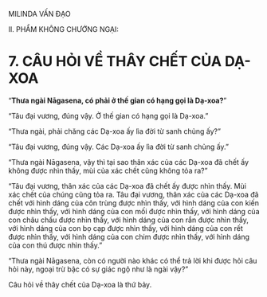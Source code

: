 MILINDA VẤN ĐẠO

II. PHẨM KHÔNG CHƯỚNG NGẠI:

# 7. CÂU HỎI VỀ THÂY CHẾT CỦA DẠ-XOA

“**Thưa ngài Nāgasena, có phải ở thế gian có hạng gọi là Dạ-xoa?**”

“Tâu đại vương, đúng vậy. Ở thế gian có hạng gọi là Dạ-xoa.”

“Thưa ngài, phải chăng các Dạ-xoa ấy lìa đời từ sanh chủng ấy?”

“Tâu đại vương, đúng vậy. Các Dạ-xoa ấy lìa đời từ sanh chủng ấy.”

“Thưa ngài Nāgasena, vậy thì tại sao thân xác của các Dạ-xoa đã chết ấy không được nhìn thấy, mùi của xác chết cũng không tỏa ra?”

“Tâu đại vương, thân xác của các Dạ-xoa đã chết ấy được nhìn thấy. Mùi xác chết của chúng cũng tỏa ra. Tâu đại vương, thân xác của các Dạ-xoa đã chết với hình dáng của côn trùng được nhìn thấy, với hình dáng của con kiến được nhìn thấy, với hình dáng của con mối được nhìn thấy, với hình dáng của con châu chấu được nhìn thấy, với hình dáng của con rắn được nhìn thấy, với hình dáng của con bọ cạp được nhìn thấy, với hình dáng của con rết được nhìn thấy, với hình dáng của con chim được nhìn thấy, với hình dáng của con thú được nhìn thấy.”

“Thưa ngài Nāgasena, còn có người nào khác có thể trả lời khi được hỏi câu hỏi này, ngoại trừ bậc có sự giác ngộ như là ngài vậy?”

Câu hỏi về thây chết của Dạ-xoa là thứ bảy.
